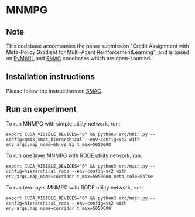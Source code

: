 
# MNMPG

## Note
 This codebase accompanies the paper submission "Credit Assignment with Meta-Policy Gradient for Multi-Agent ReinforcementLearning", and is based on  [PyMARL](https://github.com/oxwhirl/pymarl) and [SMAC](https://github.com/oxwhirl/smac) codebases which are open-sourced.

## Installation instructions

Please follow the instructions on [SMAC](https://github.com/oxwhirl/smac).
## Run an experiment 

To run MNMPG with simple utility network, run:

```shell
export CUDA_VISIBLE_DEVICES="0" && python3 src/main.py --config=qmix_smac_hierarchical --env-config=sc2 with env_args.map_name=6h_vs_8z t_max=5050000
```

To run one layer MNMPG with [RODE](https://github.com/TonghanWang/RODE) utility network, run:

```shell
export CUDA_VISIBLE_DEVICES="0" && python3 src/main.py --config=hierarchical_rode --env-config=sc2 with env_args.map_name=corridor t_max=5050000 meta_role=False
```

To run two-layer MNMPG with RODE utility network, run:

```shell
export CUDA_VISIBLE_DEVICES="0" && python3 src/main.py --config=hierarchical_rode --env-config=sc2 with env_args.map_name=corridor t_max=5050000
```


